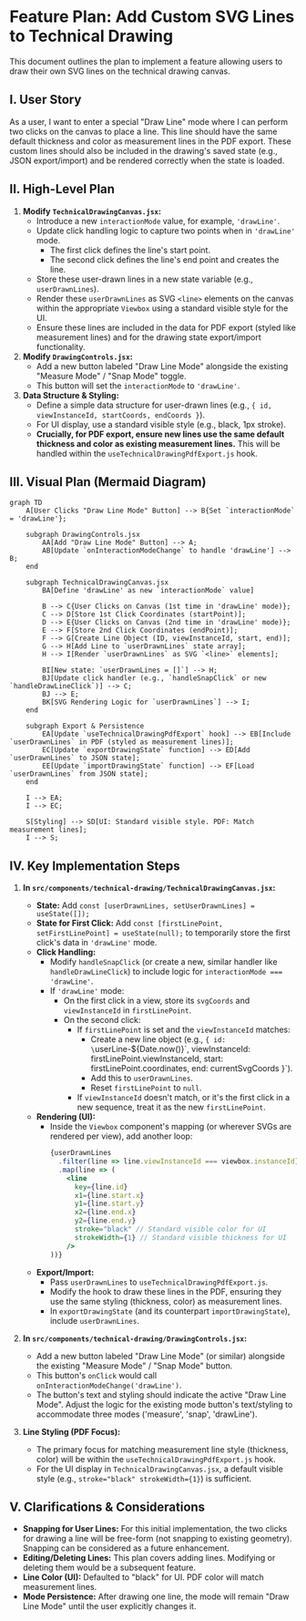 # Feature Plan: Add Custom SVG Lines to Technical Drawing

This document outlines the plan to implement a feature allowing users to draw their own SVG lines on the technical drawing canvas.

## I. User Story

As a user, I want to enter a special "Draw Line" mode where I can perform two clicks on the canvas to place a line. This line should have the same default thickness and color as measurement lines in the PDF export. These custom lines should also be included in the drawing's saved state (e.g., JSON export/import) and be rendered correctly when the state is loaded.

## II. High-Level Plan

1.  **Modify `TechnicalDrawingCanvas.jsx`:**
    *   Introduce a new `interactionMode` value, for example, `'drawLine'`.
    *   Update click handling logic to capture two points when in `'drawLine'` mode.
        *   The first click defines the line's start point.
        *   The second click defines the line's end point and creates the line.
    *   Store these user-drawn lines in a new state variable (e.g., `userDrawnLines`).
    *   Render these `userDrawnLines` as SVG `<line>` elements on the canvas within the appropriate `Viewbox` using a standard visible style for the UI.
    *   Ensure these lines are included in the data for PDF export (styled like measurement lines) and for the drawing state export/import functionality.
2.  **Modify `DrawingControls.jsx`:**
    *   Add a new button labeled "Draw Line Mode" alongside the existing "Measure Mode" / "Snap Mode" toggle.
    *   This button will set the `interactionMode` to `'drawLine'`.
3.  **Data Structure & Styling:**
    *   Define a simple data structure for user-drawn lines (e.g., `{ id, viewInstanceId, startCoords, endCoords }`).
    *   For UI display, use a standard visible style (e.g., black, 1px stroke).
    *   **Crucially, for PDF export, ensure new lines use the same default thickness and color as existing measurement lines.** This will be handled within the `useTechnicalDrawingPdfExport.js` hook.

## III. Visual Plan (Mermaid Diagram)

```mermaid
graph TD
    A[User Clicks "Draw Line Mode" Button] --> B{Set `interactionMode` = 'drawLine'};

    subgraph DrawingControls.jsx
        AA[Add "Draw Line Mode" Button] --> A;
        AB[Update `onInteractionModeChange` to handle 'drawLine'] --> B;
    end

    subgraph TechnicalDrawingCanvas.jsx
        BA[Define 'drawLine' as new `interactionMode` value]

        B --> C{User Clicks on Canvas (1st time in 'drawLine' mode)};
        C --> D[Store 1st Click Coordinates (startPoint)];
        D --> E{User Clicks on Canvas (2nd time in 'drawLine' mode)};
        E --> F[Store 2nd Click Coordinates (endPoint)];
        F --> G[Create Line Object (ID, viewInstanceId, start, end)];
        G --> H[Add Line to `userDrawnLines` state array];
        H --> I[Render `userDrawnLines` as SVG `<line>` elements];

        BI[New state: `userDrawnLines = []`] --> H;
        BJ[Update click handler (e.g., `handleSnapClick` or new `handleDrawLineClick`)] --> C;
        BJ --> E;
        BK[SVG Rendering Logic for `userDrawnLines`] --> I;
    end

    subgraph Export & Persistence
        EA[Update `useTechnicalDrawingPdfExport` hook] --> EB[Include `userDrawnLines` in PDF (styled as measurement lines)];
        EC[Update `exportDrawingState` function] --> ED[Add `userDrawnLines` to JSON state];
        EE[Update `importDrawingState` function] --> EF[Load `userDrawnLines` from JSON state];
    end

    I --> EA;
    I --> EC;

    S[Styling] --> SD[UI: Standard visible style. PDF: Match measurement lines];
    I --> S;
```

## IV. Key Implementation Steps

1.  **In `src/components/technical-drawing/TechnicalDrawingCanvas.jsx`:**
    *   **State:** Add `const [userDrawnLines, setUserDrawnLines] = useState([]);`
    *   **State for First Click:** Add `const [firstLinePoint, setFirstLinePoint] = useState(null);` to temporarily store the first click's data in `'drawLine'` mode.
    *   **Click Handling:**
        *   Modify `handleSnapClick` (or create a new, similar handler like `handleDrawLineClick`) to include logic for `interactionMode === 'drawLine'`.
        *   If `'drawLine'` mode:
            *   On the first click in a view, store its `svgCoords` and `viewInstanceId` in `firstLinePoint`.
            *   On the second click:
                *   If `firstLinePoint` is set and the `viewInstanceId` matches:
                    *   Create a new line object (e.g., `{ id: \`userLine-\${Date.now()}\`, viewInstanceId: firstLinePoint.viewInstanceId, start: firstLinePoint.coordinates, end: currentSvgCoords }`).
                    *   Add this to `userDrawnLines`.
                    *   Reset `firstLinePoint` to `null`.
                *   If `viewInstanceId` doesn't match, or it's the first click in a new sequence, treat it as the new `firstLinePoint`.
    *   **Rendering (UI):**
        *   Inside the `Viewbox` component's mapping (or wherever SVGs are rendered per view), add another loop:
            ```jsx
            {userDrawnLines
              .filter(line => line.viewInstanceId === viewbox.instanceId) // Ensure line is for current viewbox
              .map(line => (
                <line
                  key={line.id}
                  x1={line.start.x}
                  y1={line.start.y}
                  x2={line.end.x}
                  y2={line.end.y}
                  stroke="black" // Standard visible color for UI
                  strokeWidth={1} // Standard visible thickness for UI
                />
            ))}
            ```
    *   **Export/Import:**
        *   Pass `userDrawnLines` to `useTechnicalDrawingPdfExport.js`.
        *   Modify the hook to draw these lines in the PDF, ensuring they use the same styling (thickness, color) as measurement lines.
        *   In `exportDrawingState` (and its counterpart `importDrawingState`), include `userDrawnLines`.

2.  **In `src/components/technical-drawing/DrawingControls.jsx`:**
    *   Add a new button labeled "Draw Line Mode" (or similar) alongside the existing "Measure Mode" / "Snap Mode" button.
    *   This button's `onClick` would call `onInteractionModeChange('drawLine')`.
    *   The button's text and styling should indicate the active "Draw Line Mode". Adjust the logic for the existing mode button's text/styling to accommodate three modes ('measure', 'snap', 'drawLine').

3.  **Line Styling (PDF Focus):**
    *   The primary focus for matching measurement line style (thickness, color) will be within the `useTechnicalDrawingPdfExport.js` hook.
    *   For the UI display in `TechnicalDrawingCanvas.jsx`, a default visible style (e.g., `stroke="black" strokeWidth={1}`) is sufficient.

## V. Clarifications & Considerations

*   **Snapping for User Lines:** For this initial implementation, the two clicks for drawing a line will be free-form (not snapping to existing geometry). Snapping can be considered as a future enhancement.
*   **Editing/Deleting Lines:** This plan covers adding lines. Modifying or deleting them would be a subsequent feature.
*   **Line Color (UI):** Defaulted to "black" for UI. PDF color will match measurement lines.
*   **Mode Persistence:** After drawing one line, the mode will remain "Draw Line Mode" until the user explicitly changes it.